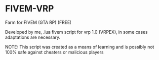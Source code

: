 # FIVEM-VRP
Farm for FIVEM (GTA RP) (FREE)


Developed by me, .lua fivem script for vrp 1.0 (VRPEX), in some cases adaptations are necessary.

NOTE: This script was created as a means of learning and is possibly not 100% safe against cheaters or malicious players
